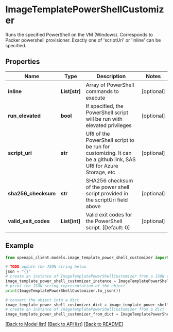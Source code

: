 # ImageTemplatePowerShellCustomizer

Runs the specified PowerShell on the VM (Windows). Corresponds to Packer powershell provisioner. Exactly one of 'scriptUri' or 'inline' can be specified.

## Properties

Name | Type | Description | Notes
------------ | ------------- | ------------- | -------------
**inline** | **List[str]** | Array of PowerShell commands to execute | [optional] 
**run_elevated** | **bool** | If specified, the PowerShell script will be run with elevated privileges | [optional] 
**script_uri** | **str** | URI of the PowerShell script to be run for customizing. It can be a github link, SAS URI for Azure Storage, etc | [optional] 
**sha256_checksum** | **str** | SHA256 checksum of the power shell script provided in the scriptUri field above | [optional] 
**valid_exit_codes** | **List[int]** | Valid exit codes for the PowerShell script. [Default: 0] | [optional] 

## Example

```python
from openapi_client.models.image_template_power_shell_customizer import ImageTemplatePowerShellCustomizer

# TODO update the JSON string below
json = "{}"
# create an instance of ImageTemplatePowerShellCustomizer from a JSON string
image_template_power_shell_customizer_instance = ImageTemplatePowerShellCustomizer.from_json(json)
# print the JSON string representation of the object
print(ImageTemplatePowerShellCustomizer.to_json())

# convert the object into a dict
image_template_power_shell_customizer_dict = image_template_power_shell_customizer_instance.to_dict()
# create an instance of ImageTemplatePowerShellCustomizer from a dict
image_template_power_shell_customizer_from_dict = ImageTemplatePowerShellCustomizer.from_dict(image_template_power_shell_customizer_dict)
```
[[Back to Model list]](../README.md#documentation-for-models) [[Back to API list]](../README.md#documentation-for-api-endpoints) [[Back to README]](../README.md)


